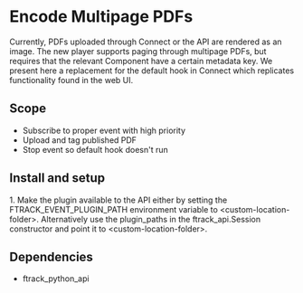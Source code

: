 # Encode Multipage PDFs

Currently, PDFs uploaded through Connect or the API are rendered as an
image. The new player supports paging through multipage PDFs, but
requires that the relevant Component have a certain metadata key. We
present here a replacement for the default hook in Connect which
replicates functionality found in the web UI.

## Scope

-   Subscribe to proper event with high priority
-   Upload and tag published PDF
-   Stop event so default hook doesn't run

## Install and setup

1\. Make the plugin available to the API either by setting the
FTRACK_EVENT_PLUGIN_PATH environment variable to
\<custom-location-folder\>. Alternatively use the plugin_paths in the
ftrack_api.Session constructor and point it to
\<custom-location-folder\>.

## Dependencies

-   ftrack_python_api